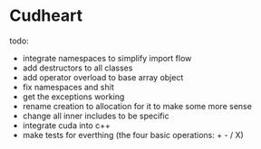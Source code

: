 # Cudheart

todo:
- integrate namespaces to simplify import flow
- add destructors to all classes
- add operator overload to base array object
- fix namespaces and shit
- get the exceptions working
- rename creation to allocation for it to make some more sense
- change all inner includes to be specific
- integrate cuda into c++
- make tests for everthing (the four basic operations: + - / X)
